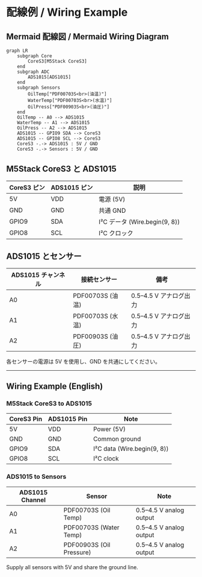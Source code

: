# 配線例 / Wiring Example

## Mermaid 配線図 / Mermaid Wiring Diagram

```mermaid
graph LR
    subgraph Core
        CoreS3[M5Stack CoreS3]
    end
    subgraph ADC
        ADS1015[ADS1015]
    end
    subgraph Sensors
        OilTemp["PDF00703S<br>(油温)"]
        WaterTemp["PDF00703S<br>(水温)"]
        OilPress["PDF00903S<br>(油圧)"]
    end
    OilTemp -- A0 --> ADS1015
    WaterTemp -- A1 --> ADS1015
    OilPress -- A2 --> ADS1015
    ADS1015 -- GPIO9 SDA --> CoreS3
    ADS1015 -- GPIO8 SCL --> CoreS3
    CoreS3 -.-> ADS1015 : 5V / GND
    CoreS3 -.-> Sensors : 5V / GND
```

## M5Stack CoreS3 と ADS1015

| CoreS3 ピン | ADS1015 ピン | 説明 |
|-------------|--------------|------|
| 5V          | VDD          | 電源 (5V)
| GND         | GND          | 共通 GND
| GPIO9       | SDA          | I²C データ (Wire.begin(9, 8))
| GPIO8       | SCL          | I²C クロック

## ADS1015 とセンサー

| ADS1015 チャンネル | 接続センサー | 備考 |
|--------------------|--------------|------|
| A0                 | PDF00703S (油温) | 0.5–4.5 V アナログ出力
| A1                 | PDF00703S (水温) | 0.5–4.5 V アナログ出力
| A2                 | PDF00903S (油圧) | 0.5–4.5 V アナログ出力

各センサーの電源は 5V を使用し、GND を共通にしてください。

---

## Wiring Example (English)

### M5Stack CoreS3 to ADS1015

| CoreS3 Pin | ADS1015 Pin | Note |
|------------|-------------|------|
| 5V         | VDD         | Power (5V)
| GND        | GND         | Common ground
| GPIO9      | SDA         | I²C data (Wire.begin(9, 8))
| GPIO8      | SCL         | I²C clock

### ADS1015 to Sensors

| ADS1015 Channel | Sensor | Note |
|-----------------|--------|------|
| A0 | PDF00703S (Oil Temp) | 0.5–4.5 V analog output
| A1 | PDF00703S (Water Temp) | 0.5–4.5 V analog output
| A2 | PDF00903S (Oil Pressure) | 0.5–4.5 V analog output

Supply all sensors with 5V and share the ground line.
